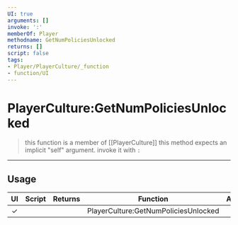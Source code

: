 ```yaml
---
UI: true
arguments: []
invoke: ':'
memberOf: Player
methodname: GetNumPoliciesUnlocked
returns: []
script: false
tags:
- Player/PlayerCulture/_function
- function/UI
---
```

# PlayerCulture:GetNumPoliciesUnlocked
> this function is a member of [[PlayerCulture]]
> this method expects an implicit "self" argument. invoke it with `:`
-----
## Usage
|  UI | Script | Returns | Function | Arguments |
|:---:|:------:|-------:|:--------:|:---------|
|✓| ||PlayerCulture:GetNumPoliciesUnlocked||
